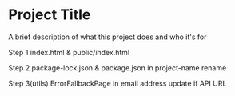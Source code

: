 # Project Title

A brief description of what this project does and who it's for

Step 1
index.html & public/index.html

Step 2
package-lock.json & package.json in project-name rename

Step 3(utils)
ErrorFallbackPage in email address update
if API URL
